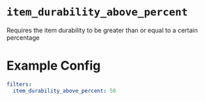 # `item_durability_above_percent`

Requires the item durability to be greater than or equal to a certain percentage

# Example Config
```yaml
filters:
  item_durability_above_percent: 50
```

